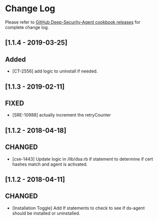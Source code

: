 # Change Log

Please refer to [GitHub Deep-Security-Agent cookbook releases](https://github.com/deep-security/chef/releases) for complete change log.

## [1.1.4 - 2019-03-25]

## Added

- [CT-2556] add logic to uninstall if needed.

## [1.1.3 - 2019-02-11]

## FIXED

- [SRE-10988] actually increment the retryCounter

## [1.1.2 - 2018-04-18]

## CHANGED

- [cse-1443] Update logic in /lib/dsa.rb if statement to determine if
cert hashes match and agent is activated.

## [1.1.2 - 2018-04-11]

## CHANGED

- [Installation Toggle] Add If statements to check to see if ds-agent should be installed or uninstalled.
